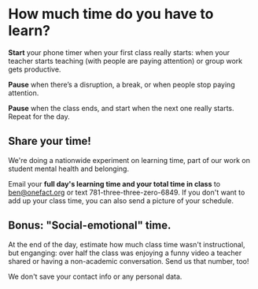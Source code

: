 &nbsp;

# How much time do you have to learn?

**Start** your phone timer when your first class really starts: when your teacher starts teaching (with people are paying attention) or group work gets productive. 

**Pause** when there’s a disruption, a break, or when people stop paying attention. 

**Pause** when the class ends, and start when the next one really starts. Repeat for the day.

## Share your time!

We're doing a nationwide experiment on learning time, part of our work on student mental health and belonging.

Email your **full day's learning time and your total time in class** to [ben@onefact.org](mailto:ben@onefact.org) or text 781-three-three-zero-6849. If you don't want to add up your class time, you can also send a picture of your schedule.

## Bonus: "Social-emotional" time.

At the end of the day, estimate how much class time wasn't instructional, but enganging: over half the class was enjoying a funny video a teacher shared or having a non-academic conversation. Send us that number, too!

We don't save your contact info or any personal data. 
